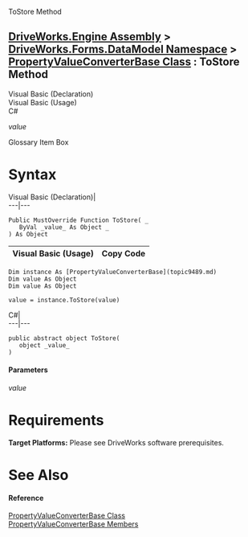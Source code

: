 ToStore Method   
  
[DriveWorks.Engine Assembly](topic2156.md) > [DriveWorks.Forms.DataModel Namespace](topic9371.md) > [PropertyValueConverterBase Class](topic9489.md) : ToStore Method  
---  
  
Visual Basic (Declaration)    
Visual Basic (Usage)    
C# 

_value_
    

Glossary Item Box

# Syntax

Visual Basic (Declaration)|   
---|---  
      
    
    Public MustOverride Function ToStore( _
       ByVal _value_ As Object _
    ) As Object  
  
Visual Basic (Usage)| Copy Code  
---|---  
      
    
    Dim instance As [PropertyValueConverterBase](topic9489.md)
    Dim value As Object
    Dim value As Object
     
    value = instance.ToStore(value)  
  
C#|   
---|---  
      
    
    public abstract object ToStore( 
       object _value_
    )  
  
#### Parameters

 _value_
    

# Requirements

**Target Platforms:** Please see DriveWorks software prerequisites.

# See Also

#### Reference

[PropertyValueConverterBase Class](topic9489.md)   
[PropertyValueConverterBase Members](topic9490.md)



